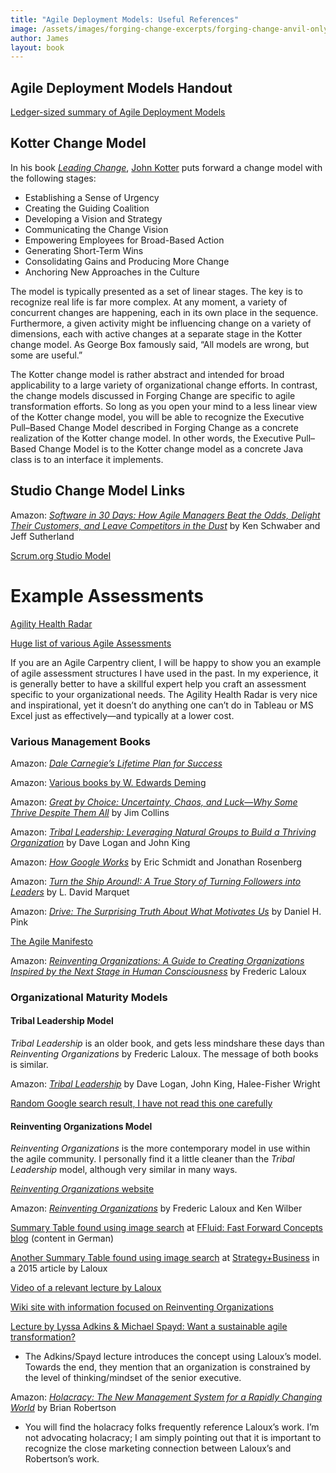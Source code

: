 ```yaml
---
title: "Agile Deployment Models: Useful References"
image: /assets/images/forging-change-excerpts/forging-change-anvil-only.png
author: James
layout: book
---
```


## Agile Deployment Models Handout

[Ledger-sized summary of Agile Deployment Models](https://www.dropbox.com/s/prr4nfbczshat8m/LedgerSizedHandoutV5.pdf?dl=0&lipi=urn%3Ali%3Apage%3Ad_flagship3_profile_view_base_treasury%3BFqxWUfG4Tw2occp131POPA%3D%3D)


## Kotter Change Model

In his book [*Leading Change*](https://www.kotterinc.com/book/leading-change/), [John Kotter](https://en.wikipedia.org/wiki/John_Kotter) puts forward a change model with the following stages:

* Establishing a Sense of Urgency
* Creating the Guiding Coalition
* Developing a Vision and Strategy
* Communicating the Change Vision
* Empowering Employees for Broad-Based Action
* Generating Short-Term Wins
* Consolidating Gains and Producing More Change
* Anchoring New Approaches in the Culture

The model is typically presented as a set of linear stages. The key is to recognize real life is far more complex. At any moment, a variety of concurrent changes are happening, each in its own place in the sequence. Furthermore, a given activity might be influencing change on a variety of dimensions, each with active changes at a separate stage in the Kotter change model. As George Box famously said, “All models are wrong, but some are useful.”

The Kotter change model is rather abstract and intended for broad applicability to a large variety of organizational change efforts. In contrast, the change models discussed in Forging Change are specific to agile transformation efforts. So long as you open your mind to a less linear view of the Kotter change model, you will be able to recognize the Executive Pull–Based Change Model described in Forging Change as a concrete realization of the Kotter change model. In other words, the Executive Pull–Based Change Model is to the Kotter change model as a concrete Java class is to an interface it implements.

## Studio Change Model Links

Amazon: [*Software in 30 Days: How Agile Managers Beat the Odds, Delight Their Customers, and Leave Competitors in the Dust*](https://www.amazon.com/Software-30-Days-Customers-Competitors/dp/1118206665) by Ken Schwaber and Jeff Sutherland

[Scrum.org Studio Model](https://www.scrum.org/resources/scrum-studio-model-innovation)

# Example Assessments

[Agility Health Radar](https://agilityhealthradar.com/)

[Huge list of various Agile Assessments](https://www.benlinders.com/tools/agile-self-assessments/)

If you are an Agile Carpentry client, I will be happy to show you an example of agile assessment structures I have used in the past. In my experience, it is generally better to have a skillful expert help you craft an assessment specific to your organizational needs. The Agility Health Radar is very nice and inspirational, yet it doesnʼt do anything one canʼt do in Tableau or MS Excel just as effectively—and typically at a lower cost.

### Various Management Books

Amazon: [*Dale Carnegieʼs Lifetime Plan for Success*](https://www.amazon.com/gp/product/1578660394)

Amazon: [Various books by W. Edwards Deming](https://www.amazon.com/W.%20Edwards%20Deming/e/B000APR1PW)

Amazon: [*Great by Choice: Uncertainty, Chaos, and Luck—Why Some Thrive Despite Them All*](https://www.amazon.com/Great-Choice-Uncertainty-Luck-Why-Despite/dp/0062120999) by Jim Collins

Amazon: [*Tribal Leadership: Leveraging Natural Groups to Build a Thriving Organization*](https://www.amazon.com/Tribal-Leadership-Leveraging-Thriving-Organization/dp/0061251305) by Dave Logan and John King

Amazon: [*How Google Works*](https://www.amazon.com/How-Google-Works-Eric-Schmidt/dp/1455582344) by Eric Schmidt and Jonathan Rosenberg

Amazon: [*Turn the Ship Around!: A True Story of Turning Followers into Leaders*](https://www.amazon.com/Turn-Ship-Around-Turning-Followers/dp/1591846404) by L. David Marquet

Amazon: [*Drive: The Surprising Truth About What Motivates Us*](https://www.amazon.com/Drive-Surprising-Truth-About-Motivates/dp/1594488843) by Daniel H. Pink

[The Agile Manifesto](https://agilemanifesto.org/)

Amazon: [*Reinventing Organizations: A Guide to Creating Organizations Inspired by the Next Stage in Human Consciousness*](https://www.amazon.com/Reinventing-Organizations-Creating-Inspired-Consciousness/dp/296013351X) by Frederic Laloux

### Organizational Maturity Models

#### Tribal Leadership Model

*Tribal Leadership* is an older book, and gets less mindshare these days than *Reinventing Organizations* by Frederic Laloux. The message of both books is similar.

Amazon: [*Tribal Leadership*](https://www.amazon.com/Tribal-Leadership-Leveraging-Thriving-Organization/dp/0061251321) by Dave Logan, John King, Halee-Fisher Wright

[Random Google search result, I have not read this one carefully](https://www.isixsigma.com/community/blogs/understanding-five-stages-tribal-leadership/)

#### Reinventing Organizations Model

*Reinventing Organizations* is the more contemporary model in use within the agile community. I personally find it a little cleaner than the *Tribal Leadership* model, although very similar in many ways.

[*Reinventing Organizations* website](https://www.reinventingorganizations.com/)

Amazon: [*Reinventing Organizations*](https://www.amazon.com/Reinventing-Organizations-Frederic-Laloux/dp/2960133501) by Frederic Laloux and Ken Wilber

[Summary Table found using image search](http://ffluid.de/wp-content/uploads/2015/02/Reinventing-Organizations-Arbeit40.jpg) at [FFluid: Fast Forward Concepts blog](http://ffluid.de/blog/warum-es-kuenftig-keine-stellenanzeigen-mehr-braucht/) (content in German)

[Another Summary Table found using image search](https://www.strategy-business.com/media/image/00344_ex01b.gif) at [Strategy+Business](https://www.strategy-business.com/article/00344?gko=30876) in a 2015 article by Laloux

[Video of a relevant lecture by Laloux](https://www.youtube.com/watch?v=gcS04BI2sbk)

[Wiki site with information focused on Reinventing Organizations](http://www.reinventingorganizationswiki.com)

[Lecture by Lyssa Adkins & Michael Spayd: Want a sustainable agile transformation?](https://www.youtube.com/watch?v=953rtZ9DEYQ)

+ The Adkins/Spayd lecture introduces the concept using Laloux’s model. Towards the end, they mention that an organization is constrained by the level of thinking/mindset of the senior executive. 

Amazon: [*Holacracy: The New Management System for a Rapidly Changing World*](https://www.amazon.com/Holacracy-Management-System-Rapidly-Changing/dp/162779428X) by Brian Robertson
+ You will find the holacracy folks frequently reference Lalouxʼs work. I’m not advocating holacracy; I am simply pointing out that it is important to recognize the close marketing connection between Lalouxʼs and Robertsonʼs work.


